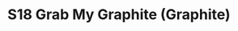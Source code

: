 ---
title: S18 Grab My Graphite (Graphite)
permalink: "/teams/graphite"
members:
- Dameron Rendell - Captain
- Jim Connolly - Quarterback
- "Aaron Sayama\t"
- "Adam Strasberg\t"
- "Andrew Carr\t"
- "Brian Radzinsky\t"
- "Cameron Burrell\t"
- "Daniel Allen\t"
- "Enrique Perez\t"
- "Eric Taylor\t"
- "Jorge Membreño\t"
- "Ken Gaughan\t"
- "Pete Nelson\t"
- "Stephen Tackney\t"
- Ray Beckford
teamid: 6918
name: S18 Grab My Graphite
color: Graphite
division: ''
---